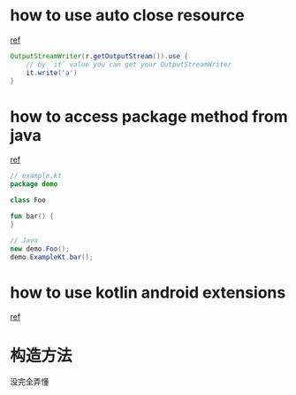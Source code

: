 

# how to use auto close resource

[ref](https://stackoverflow.com/questions/26969800/try-with-resources-in-kotli)

```java
OutputStreamWriter(r.getOutputStream()).use {
    // by `it` value you can get your OutputStreamWriter
    it.write('a')
}
```

# how to access package method from java
[ref](https://kotlinlang.org/docs/reference/java-to-kotlin-interop.html)


```kotlin
// example.kt
package demo

class Foo

fun bar() {
}
```

```java
// Java
new demo.Foo();
demo.ExampleKt.bar();
```

# how to use kotlin android extensions

[ref](https://antonioleiva.com/kotlin-android-extensions/)

# 构造方法
没完全弄懂